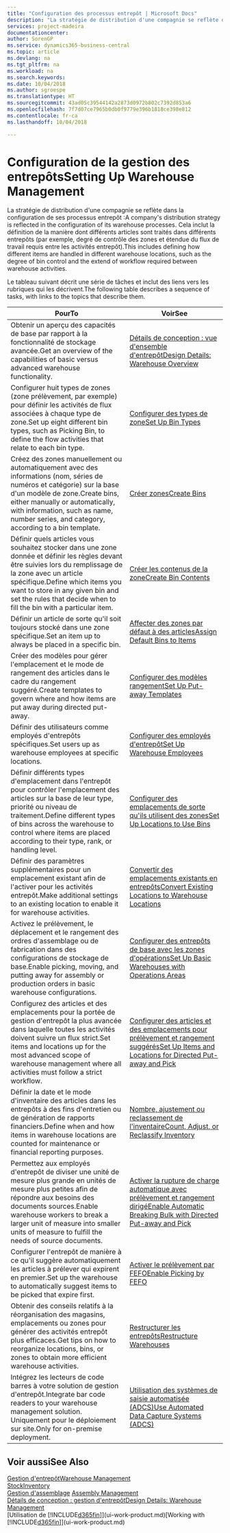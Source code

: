 ```yaml
---
title: "Configuration des processus entrepôt | Microsoft Docs"
description: "La stratégie de distribution d'une compagnie se reflète dans la configuration de ses processus entrepôt : Cela inclut la définition de la manière dont différents articles sont traités dans différents entrepôts (par exemple, degré de contrôle des zones et étendue du flux de travail requis entre les activités entrepôt)."
services: project-madeira
documentationcenter: 
author: SorenGP
ms.service: dynamics365-business-central
ms.topic: article
ms.devlang: na
ms.tgt_pltfrm: na
ms.workload: na
ms.search.keywords: 
ms.date: 10/04/2018
ms.author: sgroespe
ms.translationtype: HT
ms.sourcegitcommit: 43ad05c39544142a2873d0972b802c7392d853a6
ms.openlocfilehash: 7f7d07ce7965b0db0f9779e396b1818ce398e812
ms.contentlocale: fr-ca
ms.lasthandoff: 10/04/2018

---
```

# <a name="setting-up-warehouse-management"></a><span data-ttu-id="c885a-104">Configuration de la gestion des entrepôts</span><span class="sxs-lookup"><span data-stu-id="c885a-104">Setting Up Warehouse Management</span></span>
<span data-ttu-id="c885a-105">La stratégie de distribution d'une compagnie se reflète dans la configuration de ses processus entrepôt :</span><span class="sxs-lookup"><span data-stu-id="c885a-105">A company's distribution strategy is reflected in the configuration of its warehouse processes.</span></span> <span data-ttu-id="c885a-106">Cela inclut la définition de la manière dont différents articles sont traités dans différents entrepôts (par exemple, degré de contrôle des zones et étendue du flux de travail requis entre les activités entrepôt).</span><span class="sxs-lookup"><span data-stu-id="c885a-106">This includes defining how different items are handled in different warehouse locations, such as the degree of bin control and the extend of workflow required between warehouse activities.</span></span>  

 <span data-ttu-id="c885a-107">Le tableau suivant décrit une série de tâches et inclut des liens vers les rubriques qui les décrivent.</span><span class="sxs-lookup"><span data-stu-id="c885a-107">The following table describes a sequence of tasks, with links to the topics that describe them.</span></span>   

|<span data-ttu-id="c885a-108">**Pour**</span><span class="sxs-lookup"><span data-stu-id="c885a-108">**To**</span></span>|<span data-ttu-id="c885a-109">**Voir**</span><span class="sxs-lookup"><span data-stu-id="c885a-109">**See**</span></span>|  
|------------|-------------|  
|<span data-ttu-id="c885a-110">Obtenir un aperçu des capacités de base par rapport à la fonctionnalité de stockage avancée.</span><span class="sxs-lookup"><span data-stu-id="c885a-110">Get an overview of the capabilities of basic versus advanced warehouse functionality.</span></span>|[<span data-ttu-id="c885a-111">Détails de conception : vue d'ensemble d'entrepôt</span><span class="sxs-lookup"><span data-stu-id="c885a-111">Design Details: Warehouse Overview</span></span>](design-details-warehouse-overview.md)|  
|<span data-ttu-id="c885a-112">Configurer huit types de zones (zone prélèvement, par exemple) pour définir les activités de flux associées à chaque type de zone.</span><span class="sxs-lookup"><span data-stu-id="c885a-112">Set up eight different bin types, such as Picking Bin, to define the flow activities that relate to each bin type.</span></span>|[<span data-ttu-id="c885a-113">Configurer des types de zone</span><span class="sxs-lookup"><span data-stu-id="c885a-113">Set Up Bin Types</span></span>](warehouse-how-to-set-up-bin-types.md)|  
|<span data-ttu-id="c885a-114">Créez des zones manuellement ou automatiquement avec des informations (nom, séries de numéros et catégorie) sur la base d'un modèle de zone.</span><span class="sxs-lookup"><span data-stu-id="c885a-114">Create bins, either manually or automatically, with information, such as name, number series, and category, according to a bin template.</span></span>|[<span data-ttu-id="c885a-115">Créer zones</span><span class="sxs-lookup"><span data-stu-id="c885a-115">Create Bins</span></span>](warehouse-how-to-create-individual-bins.md)|  
|<span data-ttu-id="c885a-116">Définir quels articles vous souhaitez stocker dans une zone donnée et définir les règles devant être suivies lors du remplissage de la zone avec un article spécifique.</span><span class="sxs-lookup"><span data-stu-id="c885a-116">Define which items you want to store in any given bin and set the rules that decide when to fill the bin with a particular item.</span></span>|[<span data-ttu-id="c885a-117">Créer les contenus de la zone</span><span class="sxs-lookup"><span data-stu-id="c885a-117">Create Bin Contents</span></span>](warehouse-how-to-set-up-bin-contents.md)|  
|<span data-ttu-id="c885a-118">Définir un article de sorte qu'il soit toujours stocké dans une zone spécifique.</span><span class="sxs-lookup"><span data-stu-id="c885a-118">Set an item up to always be placed in a specific bin.</span></span>|[<span data-ttu-id="c885a-119">Affecter des zones par défaut à des articles</span><span class="sxs-lookup"><span data-stu-id="c885a-119">Assign Default Bins to Items</span></span>](warehouse-how-to-assign-default-bins-to-items.md)|
|<span data-ttu-id="c885a-120">Créer des modèles pour gérer l'emplacement et le mode de rangement des articles dans le cadre du rangement suggéré.</span><span class="sxs-lookup"><span data-stu-id="c885a-120">Create templates to govern where and how items are put away during directed put-away.</span></span>|[<span data-ttu-id="c885a-121">Configurer des modèles rangement</span><span class="sxs-lookup"><span data-stu-id="c885a-121">Set Up Put-away Templates</span></span>](warehouse-how-to-set-up-put-away-templates.md)|
|<span data-ttu-id="c885a-122">Définir des utilisateurs comme employés d'entrepôts spécifiques.</span><span class="sxs-lookup"><span data-stu-id="c885a-122">Set users up as warehouse employees at specific locations.</span></span>|[<span data-ttu-id="c885a-123">Configurer des employés d'entrepôt</span><span class="sxs-lookup"><span data-stu-id="c885a-123">Set Up Warehouse Employees</span></span>](warehouse-how-to-set-up-warehouse-employees.md)|
|<span data-ttu-id="c885a-124">Définir différents types d'emplacement dans l'entrepôt pour contrôler l'emplacement des articles sur la base de leur type, priorité ou niveau de traitement.</span><span class="sxs-lookup"><span data-stu-id="c885a-124">Define different types of bins across the warehouse to control where items are placed according to their type, rank, or handling level.</span></span>|[<span data-ttu-id="c885a-125">Configurer des emplacements de sorte qu'ils utilisent des zones</span><span class="sxs-lookup"><span data-stu-id="c885a-125">Set Up Locations to Use Bins</span></span>](warehouse-how-to-set-up-locations-to-use-bins.md)|
|<span data-ttu-id="c885a-126">Définir des paramètres supplémentaires pour un emplacement existant afin de l'activer pour les activités entrepôt.</span><span class="sxs-lookup"><span data-stu-id="c885a-126">Make additional settings to an existing location to enable it for warehouse activities.</span></span>|[<span data-ttu-id="c885a-127">Convertir des emplacements existants en entrepôts</span><span class="sxs-lookup"><span data-stu-id="c885a-127">Convert Existing Locations to Warehouse Locations</span></span>](warehouse-how-to-convert-existing-locations-to-warehouse-locations.md)|
|<span data-ttu-id="c885a-128">Activez le prélèvement, le déplacement et le rangement des ordres d'assemblage ou de fabrication dans des configurations de stockage de base.</span><span class="sxs-lookup"><span data-stu-id="c885a-128">Enable picking, moving, and putting away for assembly or production orders in basic warehouse configurations.</span></span>|[<span data-ttu-id="c885a-129">Configurer des entrepôts de base avec les zones d'opérations</span><span class="sxs-lookup"><span data-stu-id="c885a-129">Set Up Basic Warehouses with Operations Areas</span></span>](warehouse-how-to-set-up-basic-warehouses-with-operations-areas.md)|  
|<span data-ttu-id="c885a-130">Configurez des articles et des emplacements pour la portée de gestion d'entrepôt la plus avancée dans laquelle toutes les activités doivent suivre un flux strict.</span><span class="sxs-lookup"><span data-stu-id="c885a-130">Set items and locations up for the most advanced scope of warehouse management where all activities must follow a strict workflow.</span></span>|[<span data-ttu-id="c885a-131">Configurer des articles et des emplacements pour prélèvement et rangement suggérés</span><span class="sxs-lookup"><span data-stu-id="c885a-131">Set Up Items and Locations for Directed Put-away and Pick</span></span>](warehouse-how-to-set-up-items-for-directed-put-away-and-pick.md)|  
|<span data-ttu-id="c885a-132">Définir la date et le mode d'inventaire des articles dans les entrepôts à des fins d'entretien ou de génération de rapports financiers.</span><span class="sxs-lookup"><span data-stu-id="c885a-132">Define when and how items in warehouse locations are counted for maintenance or financial reporting purposes.</span></span>|[<span data-ttu-id="c885a-133">Nombre, ajustement ou reclassement de l'inventaire</span><span class="sxs-lookup"><span data-stu-id="c885a-133">Count, Adjust, or Reclassify Inventory</span></span>](inventory-how-count-adjust-reclassify.md)|
|<span data-ttu-id="c885a-134">Permettez aux employés d'entrepôt de diviser une unité de mesure plus grande en unités de mesure plus petites afin de répondre aux besoins des documents sources.</span><span class="sxs-lookup"><span data-stu-id="c885a-134">Enable warehouse workers to break a larger unit of measure into smaller units of measure to fulfill the needs of source documents.</span></span>|[<span data-ttu-id="c885a-135">Activer la rupture de charge automatique avec prélèvement et rangement dirigé</span><span class="sxs-lookup"><span data-stu-id="c885a-135">Enable Automatic Breaking Bulk with Directed Put-away and Pick</span></span>](warehouse-enable-automatic-breaking-bulk-with-directed-put-away-and-pick.md)|  
|<span data-ttu-id="c885a-136">Configurer l'entrepôt de manière à ce qu'il suggère automatiquement les articles à prélever qui expirent en premier.</span><span class="sxs-lookup"><span data-stu-id="c885a-136">Set up the warehouse to automatically suggest items to be picked that expire first.</span></span>|[<span data-ttu-id="c885a-137">Activer le prélèvement par FEFO</span><span class="sxs-lookup"><span data-stu-id="c885a-137">Enable Picking by FEFO</span></span>](warehouse-picking-by-fefo.md)|
|<span data-ttu-id="c885a-138">Obtenir des conseils relatifs à la réorganisation des magasins, emplacements ou zones pour générer des activités entrepôt plus efficaces.</span><span class="sxs-lookup"><span data-stu-id="c885a-138">Get tips on how to reorganize locations, bins, or zones to obtain more efficient warehouse activities.</span></span>|[<span data-ttu-id="c885a-139">Restructurer les entrepôts</span><span class="sxs-lookup"><span data-stu-id="c885a-139">Restructure Warehouses</span></span>](warehouse-how-to-restructure-warehouses.md)|
|<span data-ttu-id="c885a-140">Intégrez les lecteurs de code barres à votre solution de gestion d'entrepôt.</span><span class="sxs-lookup"><span data-stu-id="c885a-140">Integrate bar code readers to your warehouse management solution.</span></span> <span data-ttu-id="c885a-141">Uniquement pour le déploiement sur site.</span><span class="sxs-lookup"><span data-stu-id="c885a-141">Only for on-premise deployment.</span></span>|[<span data-ttu-id="c885a-142">Utilisation des systèmes de saisie automatisée (ADCS)</span><span class="sxs-lookup"><span data-stu-id="c885a-142">Use Automated Data Capture Systems (ADCS)</span></span>](warehouse-use-automated-data-capture-systems-adcs.md)|

## <a name="see-also"></a><span data-ttu-id="c885a-143">Voir aussi</span><span class="sxs-lookup"><span data-stu-id="c885a-143">See Also</span></span>  
[<span data-ttu-id="c885a-144">Gestion d'entrepôt</span><span class="sxs-lookup"><span data-stu-id="c885a-144">Warehouse Management</span></span>](warehouse-manage-warehouse.md)  
[<span data-ttu-id="c885a-145">Stock</span><span class="sxs-lookup"><span data-stu-id="c885a-145">Inventory</span></span>](inventory-manage-inventory.md)  
<span data-ttu-id="c885a-146">[Gestion d'assemblage](assembly-assemble-items.md)  </span><span class="sxs-lookup"><span data-stu-id="c885a-146">[Assembly Management](assembly-assemble-items.md)  </span></span>  
[<span data-ttu-id="c885a-147">Détails de conception : gestion d'entrepôt</span><span class="sxs-lookup"><span data-stu-id="c885a-147">Design Details: Warehouse Management</span></span>](design-details-warehouse-management.md)  
<span data-ttu-id="c885a-148">[Utilisation de [!INCLUDE[d365fin](includes/d365fin_md.md)]](ui-work-product.md)</span><span class="sxs-lookup"><span data-stu-id="c885a-148">[Working with [!INCLUDE[d365fin](includes/d365fin_md.md)]](ui-work-product.md)</span></span>

